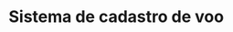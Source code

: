 # Sistema de cadastro de voo

[Você pode acessar o documento de idealização desse sistema aqui]: (https://jade-nonah-44.tiiny.site/)
